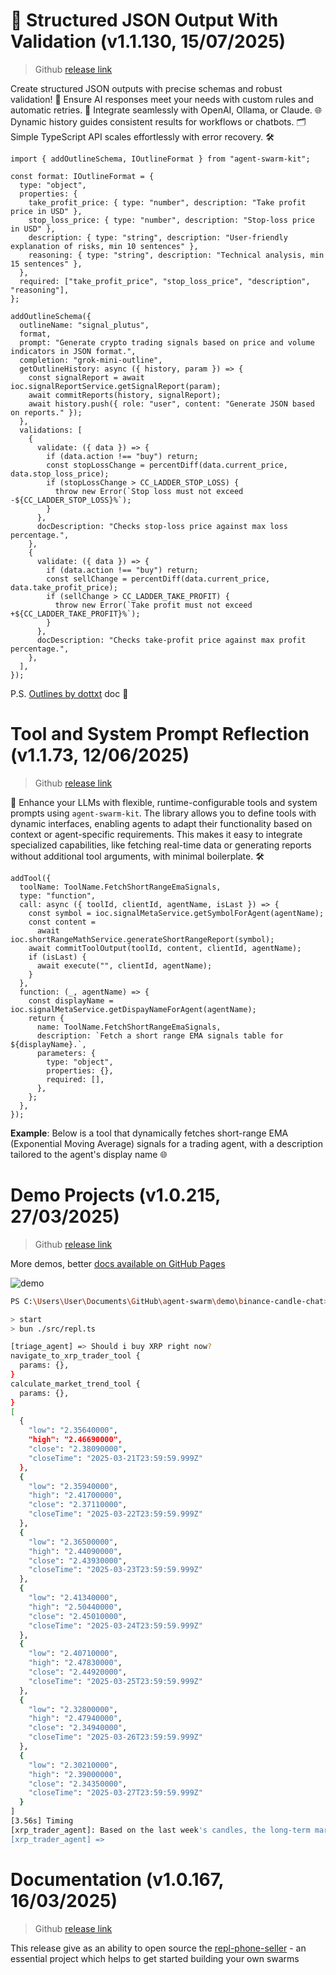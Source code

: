 # 📝 Structured JSON Output With Validation (v1.1.130, 15/07/2025)

> Github [release link](https://github.com/tripolskypetr/agent-swarm-kit/releases/tag/1.1.130)

Create structured JSON outputs with precise schemas and robust validation! 📝 Ensure AI responses meet your needs with custom rules and automatic retries. 🔄 Integrate seamlessly with OpenAI, Ollama, or Claude. 🌐 Dynamic history guides consistent results for workflows or chatbots. 🗂️ Simple TypeScript API scales effortlessly with error recovery. 🛠️

```tsx
import { addOutlineSchema, IOutlineFormat } from "agent-swarm-kit";

const format: IOutlineFormat = {
  type: "object",
  properties: {
    take_profit_price: { type: "number", description: "Take profit price in USD" },
    stop_loss_price: { type: "number", description: "Stop-loss price in USD" },
    description: { type: "string", description: "User-friendly explanation of risks, min 10 sentences" },
    reasoning: { type: "string", description: "Technical analysis, min 15 sentences" },
  },
  required: ["take_profit_price", "stop_loss_price", "description", "reasoning"],
};

addOutlineSchema({
  outlineName: "signal_plutus",
  format,
  prompt: "Generate crypto trading signals based on price and volume indicators in JSON format.",
  completion: "grok-mini-outline",
  getOutlineHistory: async ({ history, param }) => {
    const signalReport = await ioc.signalReportService.getSignalReport(param);
    await commitReports(history, signalReport);
    await history.push({ role: "user", content: "Generate JSON based on reports." });
  },
  validations: [
    {
      validate: ({ data }) => {
        if (data.action !== "buy") return;
        const stopLossChange = percentDiff(data.current_price, data.stop_loss_price);
        if (stopLossChange > CC_LADDER_STOP_LOSS) {
          throw new Error(`Stop loss must not exceed -${CC_LADDER_STOP_LOSS}%`);
        }
      },
      docDescription: "Checks stop-loss price against max loss percentage.",
    },
    {
      validate: ({ data }) => {
        if (data.action !== "buy") return;
        const sellChange = percentDiff(data.current_price, data.take_profit_price);
        if (sellChange > CC_LADDER_TAKE_PROFIT) {
          throw new Error(`Take profit must not exceed +${CC_LADDER_TAKE_PROFIT}%`);
        }
      },
      docDescription: "Checks take-profit price against max profit percentage.",
    },
  ],
});

```

P.S. [Outlines by dottxt](https://dottxt-ai.github.io/outlines/1.1.0/) doc 📖




# Tool and System Prompt Reflection (v1.1.73, 12/06/2025)

> Github [release link](https://github.com/tripolskypetr/agent-swarm-kit/releases/tag/1.1.73)

🔌 Enhance your LLMs with flexible, runtime-configurable tools and system prompts using `agent-swarm-kit`. The library allows you to define tools with dynamic interfaces, enabling agents to adapt their functionality based on context or agent-specific requirements. This makes it easy to integrate specialized capabilities, like fetching real-time data or generating reports without additional tool arguments, with minimal boilerplate. 🛠️

```tsx
addTool({
  toolName: ToolName.FetchShortRangeEmaSignals,
  type: "function",
  call: async ({ toolId, clientId, agentName, isLast }) => {
    const symbol = ioc.signalMetaService.getSymbolForAgent(agentName);
    const content =
      await ioc.shortRangeMathService.generateShortRangeReport(symbol);
    await commitToolOutput(toolId, content, clientId, agentName);
    if (isLast) {
      await execute("", clientId, agentName);
    }
  },
  function: (_, agentName) => {
    const displayName = ioc.signalMetaService.getDispayNameForAgent(agentName);
    return {
      name: ToolName.FetchShortRangeEmaSignals,
      description: `Fetch a short range EMA signals table for ${displayName}.`,
      parameters: {
        type: "object",
        properties: {},
        required: [],
      },
    };
  },
});
```

**Example**: Below is a tool that dynamically fetches short-range EMA (Exponential Moving Average) signals for a trading agent, with a description tailored to the agent's display name 🌐



# Demo Projects (v1.0.215, 27/03/2025)

> Github [release link](https://github.com/tripolskypetr/agent-swarm-kit/releases/tag/1.0.215)

More demos, better [docs available on GitHub Pages](https://agent-swarm.github.io/documents/demo_binance-candle-chat_trading_swarm.html)

![demo](https://github.com/user-attachments/assets/b6583f80-411b-44a5-9a72-6b27b249dd75)

```bash
PS C:\Users\User\Documents\GitHub\agent-swarm\demo\binance-candle-chat> npm start

> start
> bun ./src/repl.ts

[triage_agent] => Should i buy XRP right now?
navigate_to_xrp_trader_tool {
  params: {},
}
calculate_market_trend_tool {
  params: {},
}
[
  {
    "low": "2.35640000",
    "high": "2.46690000",
    "close": "2.38090000",
    "closeTime": "2025-03-21T23:59:59.999Z"
  },
  {
    "low": "2.35940000",
    "high": "2.41700000",
    "close": "2.37110000",
    "closeTime": "2025-03-22T23:59:59.999Z"
  },
  {
    "low": "2.36500000",
    "high": "2.44090000",
    "close": "2.43930000",
    "closeTime": "2025-03-23T23:59:59.999Z"
  },
  {
    "low": "2.41340000",
    "high": "2.50440000",
    "close": "2.45010000",
    "closeTime": "2025-03-24T23:59:59.999Z"
  },
  {
    "low": "2.40710000",
    "high": "2.47830000",
    "close": "2.44920000",
    "closeTime": "2025-03-25T23:59:59.999Z"
  },
  {
    "low": "2.32800000",
    "high": "2.47940000",
    "close": "2.34940000",
    "closeTime": "2025-03-26T23:59:59.999Z"
  },
  {
    "low": "2.30210000",
    "high": "2.39000000",
    "close": "2.34350000",
    "closeTime": "2025-03-27T23:59:59.999Z"
  }
]
[3.56s] Timing
[xrp_trader_agent]: Based on the last week's candles, the long-term market trend for XRP is predicted to be DOWN.
[xrp_trader_agent] =>
```



# Documentation (v1.0.167, 16/03/2025)

> Github [release link](https://github.com/tripolskypetr/agent-swarm-kit/releases/tag/1.0.167)

This release give as an ability to open source the [repl-phone-seller](https://github.com/tripolskypetr/agent-swarm-kit/tree/master/demo/repl-phone-seller) - an essential project which helps to get started building your own swarms



